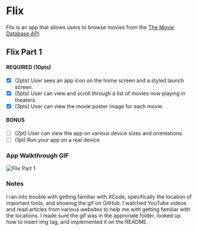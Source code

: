 #  Flix
Flix is an app that allows users to browse movies from the [The Movie Database API](http://docs.themoviedb.apiary.io/#).

## Flix Part 1

#### REQUIRED (10pts)
- [x] (2pts) User sees an app icon on the home screen and a styled launch screen.
- [x] (5pts) User can view and scroll through a list of movies now playing in theaters.
- [x] (3pts) User can view the movie poster image for each movie.

#### BONUS
- [ ] (2pt) User can view the app on various device sizes and orientations.
- [ ] (1pt) Run your app on a real device.

### App Walkthrough GIF
<img src='Annie_He_Flix.gif' title='Flix Part 1' alt='Flix Part 1' />

### Notes
I ran into trouble with getting familiar with XCode, specifically the location of important tools, and showing the gif on GitHub. I watched YouTube videos and read articles from various websites to help me with getting familiar with the locations. I made sure the gif was in the approriate folder, looked up how to insert img tag, and implemented it on the README. 

